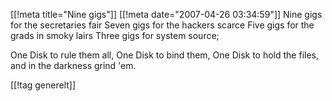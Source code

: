 [[!meta  title="Nine gigs"]]
[[!meta  date="2007-04-26 03:34:59"]]
Nine gigs for the secretaries fair
Seven gigs for the hackers scarce
Five gigs for the grads in smoky lairs
Three gigs for system source;

One Disk to rule them all,
One Disk to bind them,
One Disk to hold the files,
and in the darkness grind 'em.

[[!tag  generelt]]